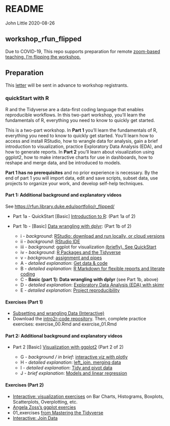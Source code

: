 README
================
John Little
2020-08-26

<!-- README.md is generated from README.Rmd. Please edit that file -->

## workshop\_rfun\_flipped

<!-- badges: start -->

<!-- badges: end -->

Due to COVID-19, This repo supports preparation for remote [zoom-based
teaching. I’m flipping the
workshop.](https://rfun.library.duke.edu/portfolio/r_flipped/)

## Preparation

This [letter](0_prepare.md) will be sent in advance to workshop
registrants.

### quickStart with R

R and the Tidyverse are a data-first coding language that enables
reproducible workflows. In this two-part workshop, you’ll learn the
fundamentals of R, everything you need to know to quickly get started.

This is a two-part workshop. In **Part 1** you’ll learn the fundamentals
of R, everything you need to know to quickly get started. You’ll learn
how to access and install RStudio, how to wrangle data for analysis,
gain a brief introduction to visualization, practice Exploratory Data
Analysis (EDA), and how to generate reports. In **Part 2** you’ll learn
about visualization using ggplot2, how to make interactive charts for
use in dashboards, how to reshape and merge data, and be introduced to
models.

**Part 1 has no prerequisites** and no prior experience is necessary. By
the end of part 1 you will import data, edit and save scripts, subset
data, use projects to organize your work, and develop self-help
techniques.

#### Part 1: Additional background and explanatory videos

See <https://rfun.library.duke.edu/portfolio/r_flipped/>

  - Part 1a - QuickStart \[Basic\] [Introduction to
    R](https://warpwire.duke.edu/w/pfYDAA/): (Part 1a of 2)

  - Part 1b - \[Basic\] [Data wrangling with
    dplyr](https://warpwire.duke.edu/w/6_YDAA/): (Part 1b of 2)
    
      - i - *background*: [RStudio: download and run locally, or cloud
        versions](https://warpwire.duke.edu/w/p_YDAA/)
      - ii - *background*: [RStudio
        IDE](https://warpwire.duke.edu/w/wfYDAA/)
      - iii - *background*: ggplot for visualization [(briefly). See
        QuickStart](https://warpwire.duke.edu/w/pfYDAA/?start=520&end=598)
      - iv - *background*: [R Packages and the
        Tidyverse](https://warpwire.duke.edu/w/z_YDAA/)
      - v - *background*: [assignment and
        pipes](https://warpwire.duke.edu/w/4fYDAA/)
      - A - *detailed explanation*: [Get data &
        code](https://warpwire.duke.edu/w/s_YDAA/)
      - B - *detailed explanation*: [R Markdown for flexible reports and
        literate coding](https://warpwire.duke.edu/w/S_cDAA/)
      - C - **Basic (part 1): Data wrangling with dplyr** (see Part 1b,
        above)
      - D - *detailed explanation*: [Exploratory Data Analysis (EDA)
        with skimr](https://warpwire.duke.edu/w/jfcDAA/)
      - E - *detailed explanation*: [Project
        reproducibility](https://warpwire.duke.edu/w/q_YDAA/)

#### Exercises (Part 1)

  - [Subsetting and wrangling Data
    (Interactive)](https://rstudio.cloud/learn/primers/2)
  - Download the [intro2r-code
    repository](https://github.com/libjohn/intro2r-code). Then, complete
    practice exercises: exercise\_00.Rmd and exercise\_01.Rmd

#### Part 2: Additional background and explanatory videos

  - Part 2 \[Basic\] [Visualization with
    ggplot2](https://warpwire.duke.edu/w/6_YDAA/) (Part 2 of 2)
    
      - G - *background / in brief*: [interactive viz with
        plotly](https://warpwire.duke.edu/w/80YEAA/?start=1632&end=1677)
      - H - *detailed explanation*: [left\_join. merging
        data](https://warpwire.duke.edu/w/ffcDAA/)
      - I - *detailed explanation*: [Tidy and pivot
        data](https://warpwire.duke.edu/w/g_cDAA/)
      - J - *brief explanation*: [Models and linear
        regression](https://warpwire.duke.edu/w/pfYDAA/?start=1170&end=1377)

#### Exercises (Part 2)

  - [Interactive: visualization
    exercises](https://rstudio.cloud/learn/primers/3) on Bar Charts,
    Histograms, Boxplots, Scatterplots, Overplotting, etc.
  - [Angela Zoss’s ggplot
    exercies](https://github.com/data-and-visualization/ggplot2-S20)
  - 01\_exercises [from Mastering the
    Tidyverse](https://github.com/libjohn/workshop_ggplot2)
  - [Interactive: Join Data](https://rstudio.cloud/learn/primers/4)
